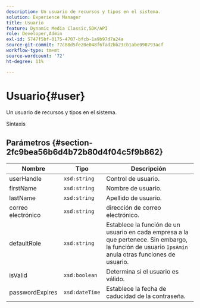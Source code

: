 ```yaml
---
description: Un usuario de recursos y tipos en el sistema.
solution: Experience Manager
title: Usuario
feature: Dynamic Media Classic,SDK/API
role: Developer,Admin
exl-id: 5747f5bf-0175-4707-bfcb-1a9b97d7a24a
source-git-commit: 77c88d5fe20e048f6fad2bb23cb1abe090793acf
workflow-type: tm+mt
source-wordcount: '72'
ht-degree: 11%

---
```


# Usuario{#user}

Un usuario de recursos y tipos en el sistema.

Sintaxis

## Parámetros {#section-2fc9bea56b6d4b72b80d4f04c5f9b862}

| Nombre | Tipo | Descripción |
|---|---|---|
| userHandle | `xsd:string` | Control de usuario. |
| firstName | `xsd:string` | Nombre de usuario. |
| lastName | `xsd:string` | Apellido de usuario. |
| correo electrónico | `xsd:string` | dirección de correo electrónico. |
| defaultRole | `xsd:string` | Establece la función de un usuario en cada empresa a la que pertenece. Sin embargo, la función de usuario `IpsAmin` anula otras funciones de usuario. |
| isValid | `xsd:boolean` | Determina si el usuario es válido. |
| passwordExpires | `xsd:dateTime` | Establece la fecha de caducidad de la contraseña. |
